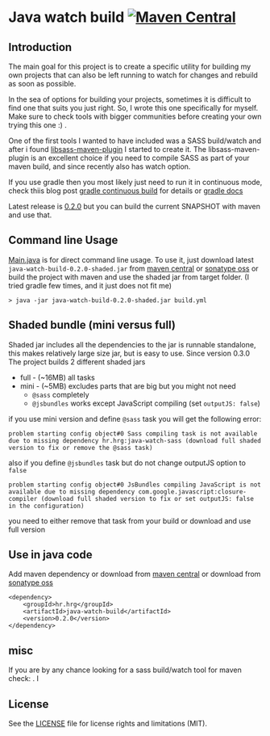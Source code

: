 # Java watch build [![Maven Central](https://img.shields.io/maven-central/v/hr.hrg/java-watch-build.svg)](https://mvnrepository.com/artifact/hr.hrg/java-watch-build)

## Introduction
The main goal for this project is to create a specific utility for building my own projects 
that can also be left running to watch for changes and rebuild as soon as possible.
 
In the sea of options for building your projects, sometimes it is difficult to find one that suits you just right.
So, I wrote this one specifically for myself. Make sure to check tools with bigger communities before creating your own trying this one :) .  

One of the first tools I wanted to have included was a SASS build/watch and after i found
[libsass-maven-plugin](https://github.com/warmuuh/libsass-maven-plugin) I started to create it.
The libsass-maven-plugin is an excellent choice if you need to compile SASS as part of your maven build, 
and since recently also has watch option.

If you use gradle then you most likely just need to run it in continuous mode,
check  thiis blog post [gradle continuous build](https://blog.gradle.org/introducing-continuous-build) for details 
or [gradle docs](https://docs.gradle.org/current/userguide/continuous_build.html) 

Latest release is [0.2.0](../../releases/tag/v0.2.0) but you can build the current SNAPSHOT with maven and use that.

## Command line Usage

[Main.java](src/main/java/hr/hrg/watch/build/Main.java) is for direct command line usage.
To use it, just download latest ```java-watch-build-0.2.0-shaded.jar``` from [maven central](http://repo1.maven.org/maven2/hr/hrg/java-watch-build/) 
or [sonatype oss](https://oss.sonatype.org/content/repositories/releases/hr/hrg/java-watch-build/) 
or build the project with maven and use the shaded jar from target folder. (I tried gradle few times, and it just does not fit me)

```
> java -jar java-watch-build-0.2.0-shaded.jar build.yml 
```

## Shaded bundle (mini versus full)
Shaded jar includes all the dependencies to the jar is runnable standalone, this makes relatively large size jar, but is easy to use. Since version 0.3.0 The project builds 2 different shaded jars
 
  * full - (~16MB) all tasks
  * mini - (~5MB) excludes parts that are big but you might not need   
    * `@sass` completely 
    * `@jsbundles` works except JavaScript compiling  (set `outputJS: false`)

if you use mini version and define `@sass` task you will get the following error: 

`problem starting config object#0 Sass compiling task is not available due to missing dependency hr.hrg:java-watch-sass (download full shaded version to fix or remove the @sass task)`

also if you define `@jsbundles` task but do not change outputJS option to `false`

`problem starting config object#0 JsBundles compiling JavaScript is not available due to missing dependency com.google.javascript:closure-compiler (download full shaded version to fix or set outputJS: false in the configuration)`

you need to either remove that task from your build or download and use full version

## Use in java code

Add maven dependency or download from [maven central](http://repo1.maven.org/maven2/hr/hrg/java-watch-build/)
or download from [sonatype oss](https://oss.sonatype.org/content/repositories/releases/hr/hrg/java-watch-build/)

```
<dependency>
	<groupId>hr.hrg</groupId>
	<artifactId>java-watch-build</artifactId>
	<version>0.2.0</version>
</dependency>
```

## misc
If you are by any chance looking for a sass build/watch tool for maven check: .
I

## License

See the [LICENSE](LICENSE.md) file for license rights and limitations (MIT).
